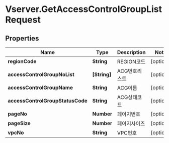 # Vserver.GetAccessControlGroupListRequest

## Properties
Name | Type | Description | Notes
------------ | ------------- | ------------- | -------------
**regionCode** | **String** | REGION코드 | [optional] 
**accessControlGroupNoList** | **[String]** | ACG번호리스트 | [optional] 
**accessControlGroupName** | **String** | ACG이름 | [optional] 
**accessControlGroupStatusCode** | **String** | ACG상태코드 | [optional] 
**pageNo** | **Number** | 페이지번호 | [optional] 
**pageSize** | **Number** | 페이지사이즈 | [optional] 
**vpcNo** | **String** | VPC번호 | [optional] 


